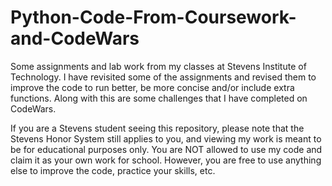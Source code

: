 # Python-Code-From-Coursework-and-CodeWars

Some assignments and lab work from my classes at Stevens Institute of Technology. I have revisited some of the assignments and revised them to improve the code to run better, be more concise and/or include extra functions. Along with this are some challenges that I have completed on CodeWars.

If you are a Stevens student seeing this repository, please note that the Stevens Honor System still applies to you, and viewing my work is meant to be for educational purposes only. You are NOT allowed to use my code and claim it as your own work for school. However, you are free to use anything else to improve the code, practice your skills, etc.
